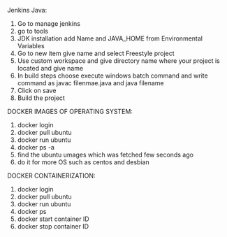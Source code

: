 Jenkins Java:
1. Go to manage jenkins
2. go to tools
3. JDK installation add Name and JAVA_HOME from Environmental Variables
4. Go to new item give name and select Freestyle project
5. Use custom workspace and give directory name where your project is located and give name
6. In build steps choose execute windows batch command and write command as javac filenmae.java and java filename
7. Click on save
8. Build the project

DOCKER IMAGES OF OPERATING SYSTEM:
1. docker login
2. docker pull ubuntu
3. docker run ubuntu
4. docker ps -a
5. find the ubuntu umages which was fetched few seconds ago
6. do it for more OS such as centos and desbian

DOCKER CONTAINERIZATION:
1. docker login
2. docker pull ubuntu
3. docker run ubuntu
4. docker ps
5. docker start container ID
6. docker stop container ID
   
